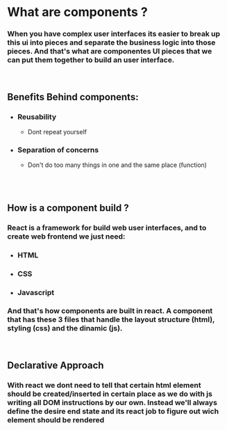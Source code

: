 # What are components ?
### When you have complex user interfaces its easier to break up this ui into pieces and separate the business logic into those pieces. And that's what are componentes UI pieces that we can put them together to build an user interface.
<br>

## Benefits Behind components:
* ### Reusability
    * Dont repeat yourself
* ### Separation of concerns
    * Don't do too many things in one and the same place (function)
<br>
<br>

## How is a component build ?
### React is a framework for build web user interfaces, and to create web frontend we just need:
* ### HTML
* ### CSS
* ### Javascript
### And that's how components are built in react. A component that has these 3 files that handle the layout structure (html), styling (css) and the dinamic (js).
<br>

## Declarative Approach
### With react we dont need to tell that certain html element should be created/inserted in certain place as we do with js writing all DOM instructions by our own. Instead we'll always define the desire end state and its react job to figure out wich element should be rendered